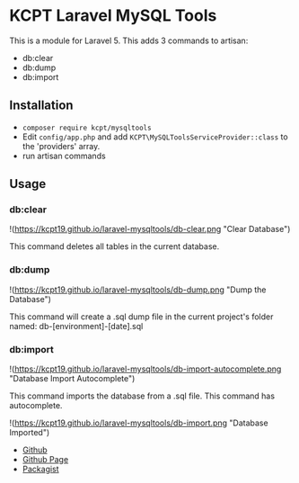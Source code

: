 # KCPT Laravel MySQL Tools

This is a module for Laravel 5.  This adds 3 commands to artisan:
* db:clear
* db:dump
* db:import

## Installation

* `composer require kcpt/mysqltools`
* Edit `config/app.php` and add `KCPT\MySQLToolsServiceProvider::class` to the 'providers' array.
* run artisan commands

## Usage

### db:clear

!(https://kcpt19.github.io/laravel-mysqltools/db-clear.png "Clear Database")

This command deletes all tables in the current database.

### db:dump

!(https://kcpt19.github.io/laravel-mysqltools/db-dump.png "Dump the Database")

This command will create a .sql dump file in the current project's folder named: db-[environment]-[date].sql

### db:import

!(https://kcpt19.github.io/laravel-mysqltools/db-import-autocomplete.png "Database Import Autocomplete")

This command imports the database from a .sql file. This command has autocomplete.

!(https://kcpt19.github.io/laravel-mysqltools/db-import.png "Database Imported")



* [Github](https://github.com/KCPT19/laravel-mysqltools)
* [Github Page](https://kcpt19.github.io/laravel-mysqltools/)
* [Packagist](https://packagist.org/packages/kcpt/mysqltools)
